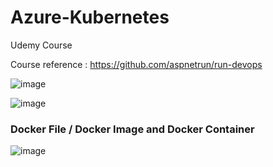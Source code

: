 # Azure-Kubernetes
Udemy Course

Course reference : https://github.com/aspnetrun/run-devops

![image](https://github.com/user-attachments/assets/edf72745-952f-4c95-96bf-61724d289611)

![image](https://github.com/user-attachments/assets/a774c050-3e16-4178-a65f-92c3f0f6256b)


### Docker File / Docker Image and Docker Container

![image](https://github.com/user-attachments/assets/e379fe5b-7f02-4b9d-9e14-3c9832f131cc)
